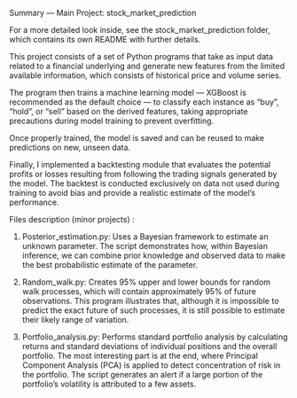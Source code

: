 Summary — Main Project: stock_market_prediction

For a more detailed look inside, see the stock_market_prediction folder, which contains its own README with further details.

This project consists of a set of Python programs that take as input data related to a financial underlying and generate new features from the limited available information, which consists of historical price and volume series.

The program then trains a machine learning model — XGBoost is recommended as the default choice — to classify each instance as “buy”, “hold”, or “sell” based on the derived features, taking appropriate precautions during model training to prevent overfitting.

Once properly trained, the model is saved and can be reused to make predictions on new, unseen data.

Finally, I implemented a backtesting module that evaluates the potential profits or losses resulting from following the trading signals generated by the model. The backtest is conducted exclusively on data not used during training to avoid bias and provide a realistic estimate of the model’s performance.





Files description (minor projects) :
1) Posterior_estimation.py: Uses a Bayesian framework to estimate an unknown parameter.
The script demonstrates how, within Bayesian inference, we can combine prior knowledge and observed data to make the best probabilistic estimate of the parameter.

3) Random_walk.py: Creates 95% upper and lower bounds for random walk processes, which will contain approximately 95% of future observations.
This program illustrates that, although it is impossible to predict the exact future of such processes, it is still possible to estimate their likely range of variation.

3) Portfolio_analysis.py: Performs standard portfolio analysis by calculating returns and standard deviations of individual positions and the overall portfolio.
The most interesting part is at the end, where Principal Component Analysis (PCA) is applied to detect concentration of risk in the portfolio.
The script generates an alert if a large portion of the portfolio’s volatility is attributed to a few assets.
